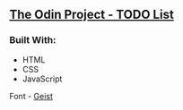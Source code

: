 ## [The Odin Project - TODO List](https://www.theodinproject.com/lessons/node-path-javascript-todo-list)

### Built With: 

- HTML
- CSS 
- JavaScript

Font - [Geist](https://vercel.com/font)